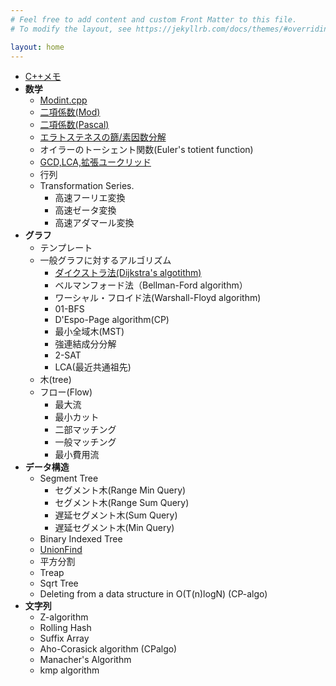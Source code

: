 ```yaml
---
# Feel free to add content and custom Front Matter to this file.
# To modify the layout, see https://jekyllrb.com/docs/themes/#overriding-theme-defaults

layout: home
---
```

  - [C++メモ](https://harufujimoto.github.io/cpptips.html)
  - **数学**
    - [Modint.cpp](https://harufujimoto.github.io/modint.html)
    - [二項係数(Mod)](https://harufujimoto.github.io/modcomb.html)
    - [二項係数(Pascal)](https://harufujimoto.github.io/pascals.html)
    - [エラトステネスの篩/素因数分解](https://harufujimoto.github.io/sieve.html)
    - オイラーのトーシェント関数(Euler's totient function)
    - [GCD,LCA,拡張ユークリッド](https://harufujimoto.github.io/gcd.html)
    - 行列 
    - Transformation Series.
      - 高速フーリエ変換
      - 高速ゼータ変換
      - 高速アダマール変換
  - **グラフ**
    - テンプレート
    - 一般グラフに対するアルゴリズム
      - [ダイクストラ法(Dijkstra's algotithm)](https://harufujimoto.github.io/graph/dijkstra.html) 
      - ベルマンフォード法（Bellman-Ford algorithm）
      - ワーシャル・フロイド法(Warshall-Floyd algorithm)
      - 01-BFS
      - D'Espo-Page algorithm(CP)
      - 最小全域木(MST)
      - 強連結成分分解
      - 2-SAT
      - LCA(最近共通祖先)
    - 木(tree)
    - フロー(Flow)
      - 最大流
      - 最小カット
      - 二部マッチング
      - 一般マッチング
      - 最小費用流
  - **データ構造**
    - Segment Tree
      - セグメント木(Range Min Query)
      - セグメント木(Range Sum Query)
      - 遅延セグメント木(Sum Query)
      - 遅延セグメント木(Min Query)
    - Binary Indexed Tree
    - [UnionFind](https://harufujimoto.github.io/datastructure/unionfind.html)
    - 平方分割
    - Treap
    - Sqrt Tree
    - Deleting from a data structure in O(T(n)logN) (CP-algo)
  - **文字列**
    - Z-algorithm
    - Rolling Hash
    - Suffix Array
    - Aho-Corasick algorithm (CPalgo)
    - Manacher's Algorithm
    - kmp algorithm
